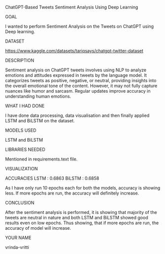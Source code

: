 ChatGPT-Based Tweets Sentiment Analysis Using Deep Learning

GOAL

I wanted to perform Sentiment Analysis on the Tweets on ChatGPT using Deep learning.

DATASET

https://www.kaggle.com/datasets/tariqsays/chatgpt-twitter-dataset

DESCRIPTION

Sentiment analysis on ChatGPT tweets involves using NLP to analyze emotions and attitudes expressed in tweets by the language model. It categorizes tweets as positive, negative, or neutral, providing insights into the overall emotional tone of the content. However, it may not fully capture nuances like humor and sarcasm. Regular updates improve accuracy in understanding human emotions.

WHAT I HAD DONE

I have done data processing, data visualisation and then finally applied LSTM and BiLSTM on the dataset.

MODELS USED

LSTM and BiLSTM

LIBRARIES NEEDED

Mentioned in requirements.text file.

VISUALIZATION

ACCURACIES
LSTM : 0.6863
BiLSTM : 0.6858

As I have only run 10 epochs each for both the models, accuracy is showing less. If more epochs are run, the accuracy will definitely increase.

CONCLUSION

After the sentiment analysis is performed, it is showing that majority of the tweets are neutral in nature and both LSTM and BiLSTM showed good results even on low epochs. Thus showing, that if more epochs are run, the accuracy of model will increase. 

YOUR NAME

vrinda-vritti

